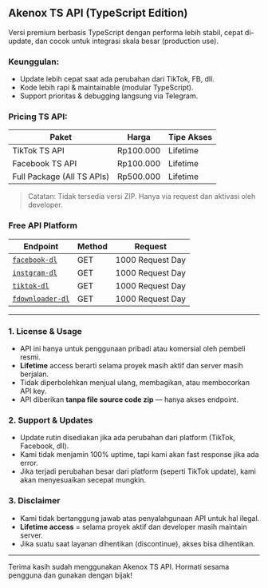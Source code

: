 ## Akenox TS API (TypeScript Edition)

Versi premium berbasis TypeScript dengan performa lebih stabil, cepat di-update, dan cocok untuk integrasi skala besar (production use).

### Keunggulan:
- Update lebih cepat saat ada perubahan dari TikTok, FB, dll.
- Kode lebih rapi & maintainable (modular TypeScript).
- Support prioritas & debugging langsung via Telegram.

### Pricing TS API:

| Paket                         | Harga        | Tipe Akses |
|------------------------------|--------------|-------------|
| TikTok TS API                | Rp100.000    | Lifetime    |
| Facebook TS API              | Rp100.000    | Lifetime    |
| Full Package (All TS APIs)   | Rp500.000    | Lifetime    |

> Catatan: Tidak tersedia versi ZIP. Hanya via request dan aktivasi oleh developer.

### Free API Platform
| Endpoint       | Method | Request     |
|----------------|--------|------------------|
| [`facebook-dl`](https://faster.maiysacollection.com/v2/fast/fdownloader-dl?link=https://www.facebook.com/share/v/18TTjDwUb6/)   | GET    | 1000 Request Day |
| [`instgram-dl`](https://faster.maiysacollection.com/v2/fast/instagram-dl?link=https://www.instagram.com/reel/DEpPZT2RnXy/?igsh=MTc5bHEwem5kcmt3Mg==)    | GET    | 1000 Request Day |
| [`tiktok-dl`](https://faster.maiysacollection.com/v2/fast/tiktok-dl?link=https://vt.tiktok.com/ZSMdyXqXd/)     | GET    | 1000 Request Day |
| [`fdownloader-dl`](https://faster.maiysacollection.com/v2/fast/fdownloader-dl?link=https://www.facebook.com/share/v/18TTjDwUb6/) | GET    | 1000 Request Day |
---

### 1. License & Usage
- API ini hanya untuk penggunaan pribadi atau komersial oleh pembeli resmi.
- <b>Lifetime</b> access berarti selama proyek masih aktif dan server masih berjalan.
- Tidak diperbolehkan menjual ulang, membagikan, atau membocorkan API key.
- API diberikan **tanpa file source code zip** — hanya akses endpoint.

### 2. Support & Updates
- Update rutin disediakan jika ada perubahan dari platform (TikTok, Facebook, dll).
- Kami tidak menjamin 100% uptime, tapi kami akan fast response jika ada error.
- Jika terjadi perubahan besar dari platform (seperti TikTok update), kami akan menyesuaikan secepat mungkin.

### 3. Disclaimer
- Kami tidak bertanggung jawab atas penyalahgunaan API untuk hal ilegal.
- <b>Lifetime access</b> = selama proyek aktif dan developer masih maintain server.
- Jika suatu saat layanan dihentikan (discontinue), akses bisa dihentikan.

---

Terima kasih sudah menggunakan Akenox TS API. Hormati sesama pengguna dan gunakan dengan bijak!
